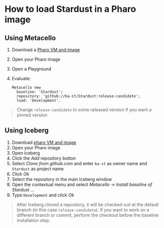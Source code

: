 # How to load Stardust in a Pharo image

## Using Metacello

1. Download a [Pharo VM and image](https://pharo.org/download)
2. Open your Pharo image
3. Open a Playground
4. Evaluate:

    ```smalltalk
    Metacello new
      baseline: 'Stardust';
      repository: 'github://ba-st/Stardust:release-candidate';
      load: 'Development'.
    ```

> Change `release-candidate` to some released version if you want a pinned version

## Using Iceberg

1. Download [pharo VM and image](https://pharo.org/download)
2. Open your Pharo image
3. Open Iceberg
4. Click the *Add* repository button
5. Select *Clone from github.com* and enter `ba-st` as owner name and `Stardust`
   as project name
6. Click *Ok*
7. Select the repository in the main Iceberg window
8. Open the contextual menu and select
  *Metacello -> Install baseline of Stardust ...*
9. Type `Development` and click *Ok*

> After Iceberg cloned a repository, it will be checked-out at the default
> branch (in this case `release-candidate`). If you want to work on a different
> branch or commit, perform the checkout before the baseline installation step.
